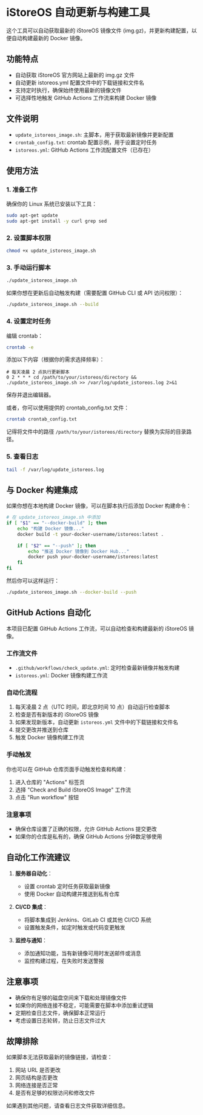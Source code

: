 # iStoreOS 自动更新与构建工具

这个工具可以自动获取最新的 iStoreOS 镜像文件 (img.gz)，并更新构建配置，以便自动构建最新的 Docker 镜像。

## 功能特点

- 自动获取 iStoreOS 官方网站上最新的 img.gz 文件
- 自动更新 istoreos.yml 配置文件中的下载链接和文件名
- 支持定时执行，确保始终使用最新的镜像文件
- 可选择性地触发 GitHub Actions 工作流来构建 Docker 镜像

## 文件说明

- `update_istoreos_image.sh`: 主脚本，用于获取最新镜像并更新配置
- `crontab_config.txt`: crontab 配置示例，用于设置定时任务
- `istoreos.yml`: GitHub Actions 工作流配置文件（已存在）

## 使用方法

### 1. 准备工作

确保你的 Linux 系统已安装以下工具：

```bash
sudo apt-get update
sudo apt-get install -y curl grep sed
```

### 2. 设置脚本权限

```bash
chmod +x update_istoreos_image.sh
```

### 3. 手动运行脚本

```bash
./update_istoreos_image.sh
```

如果你想在更新后自动触发构建（需要配置 GitHub CLI 或 API 访问权限）：

```bash
./update_istoreos_image.sh --build
```

### 4. 设置定时任务

编辑 crontab：

```bash
crontab -e
```

添加以下内容（根据你的需求选择频率）：

```
# 每天凌晨 2 点执行更新脚本
0 2 * * * cd /path/to/your/istoreos/directory && ./update_istoreos_image.sh >> /var/log/update_istoreos.log 2>&1
```

保存并退出编辑器。

或者，你可以使用提供的 crontab_config.txt 文件：

```bash
crontab crontab_config.txt
```

记得将文件中的路径 `/path/to/your/istoreos/directory` 替换为实际的目录路径。

### 5. 查看日志

```bash
tail -f /var/log/update_istoreos.log
```

## 与 Docker 构建集成

如果你想在本地构建 Docker 镜像，可以在脚本执行后添加 Docker 构建命令：

```bash
# 在 update_istoreos_image.sh 中添加
if [ "$1" == "--docker-build" ]; then
    echo "构建 Docker 镜像..."
    docker build -t your-docker-username/istoreos:latest .
    
    if [ "$2" == "--push" ]; then
        echo "推送 Docker 镜像到 Docker Hub..."
        docker push your-docker-username/istoreos:latest
    fi
fi
```

然后你可以这样运行：

```bash
./update_istoreos_image.sh --docker-build --push
```

## GitHub Actions 自动化

本项目已配置 GitHub Actions 工作流，可以自动检查和构建最新的 iStoreOS 镜像。

### 工作流文件

- `.github/workflows/check_update.yml`: 定时检查最新镜像并触发构建
- `istoreos.yml`: Docker 镜像构建工作流

### 自动化流程

1. 每天凌晨 2 点（UTC 时间，即北京时间 10 点）自动运行检查脚本
2. 检查是否有新版本的 iStoreOS 镜像
3. 如果发现新版本，自动更新 `istoreos.yml` 文件中的下载链接和文件名
4. 提交更改并推送到仓库
5. 触发 Docker 镜像构建工作流

### 手动触发

你也可以在 GitHub 仓库页面手动触发检查和构建：

1. 进入仓库的 "Actions" 标签页
2. 选择 "Check and Build iStoreOS Image" 工作流
3. 点击 "Run workflow" 按钮

### 注意事项

- 确保仓库设置了正确的权限，允许 GitHub Actions 提交更改
- 如果你的仓库是私有的，确保 GitHub Actions 分钟数足够使用

## 自动化工作流建议

1. **服务器自动化**：
   - 设置 crontab 定时任务获取最新镜像
   - 使用 Docker 自动构建并推送到私有仓库

2. **CI/CD 集成**：
   - 将脚本集成到 Jenkins、GitLab CI 或其他 CI/CD 系统
   - 设置触发条件，如定时触发或代码变更触发

3. **监控与通知**：
   - 添加通知功能，当有新镜像可用时发送邮件或消息
   - 监控构建过程，在失败时发送警报

## 注意事项

- 确保你有足够的磁盘空间来下载和处理镜像文件
- 如果你的网络连接不稳定，可能需要在脚本中添加重试逻辑
- 定期检查日志文件，确保脚本正常运行
- 考虑设置日志轮转，防止日志文件过大

## 故障排除

如果脚本无法获取最新的镜像链接，请检查：

1. 网站 URL 是否更改
2. 网页结构是否更改
3. 网络连接是否正常
4. 是否有足够的权限访问和修改文件

如果遇到其他问题，请查看日志文件获取详细信息。